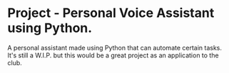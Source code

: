 # Project - Personal Voice Assistant using Python.
A personal assistant made using Python that can automate certain tasks. It's still a W.I.P. but this would be a great project as an application to the club.
